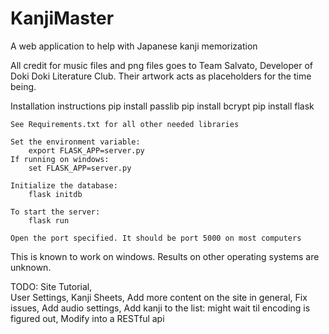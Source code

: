 # KanjiMaster

A web application to help with Japanese kanji memorization

All credit for music files and png files goes to Team Salvato, Developer of
Doki Doki Literature Club. Their artwork acts as placeholders for the time being.

Installation instructions
	pip install passlib
	pip install bcrypt
	pip install flask

	See Requirements.txt for all other needed libraries

	Set the environment variable:
		export FLASK_APP=server.py
	If running on windows:
		set FLASK_APP=server.py

	Initialize the database:
		flask initdb

	To start the server:
		flask run

	Open the port specified. It should be port 5000 on most computers

This is known to work on windows. Results on other operating systems are unknown.

TODO:
	Site Tutorial,  
	User Settings, 
	Kanji Sheets, 
	Add more content on the site in general, 
	Fix issues, 
	Add audio settings, 
	Add kanji to the list: might wait til encoding is figured out,
	Modify into a RESTful api

